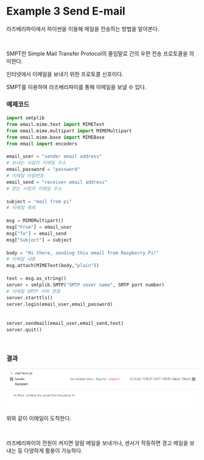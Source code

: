 # Example 3 Send E-mail

라즈베리파이에서 파이썬을 이용해 메일을 전송하는 방법을 알아본다. 

<br>

SMPT란 Simple Mail Transfer Protocol의 줄임말로 간의 우편 전송 프로토콜을 의미한다. 

인터넷에서 이메일을 보내기 위한 프로토콜 신호이다. 

SMPT를 이용하여 라즈베리파이를 통해 이메일을 보낼 수 있다. 

### 예제코드

```python
import smtplib
from email.mime.text import MIMEText
from email.mime.multipart import MIMEMultipart
from email.mime.base import MIMEBase
from email import encoders

email_user = "sender email address"
# 보내는 사람의 이메일 주소
email_password = "password"
# 이메일 비밀번호
email_send = "receiver email address"
# 받는 사람의 이메일 주소

subject = "mail from pi"
# 이메일 제목

msg = MIMEMultipart()
msg["From"] = email_user
msg["To"] = email_send
msg["Subject"] = subject

body = "Hi there, sending this email from Raspberry Pi!"
# 이메일 내용
msg.attach(MIMEText(body,"plain"))

text = msg.as_string()
server = smtplib.SMTP("SMTP sever name", SMTP port number)
# 이메일 SMTP 서버 연결 
server.starttls()
server.login(email_user,email_password)


server.sendmail(email_user,email_send,text)
server.quit()
```

<br>

### 결과

![mail](Image/mail.png)

위와 같이 이메일이 도착한다. 

<br>

라즈베리파이의 전원이 켜지면 알람 메일을 보내거나, 센서가 작동하면 경고 메일을 보내는 등 다양하게 활용이 가능하다. 